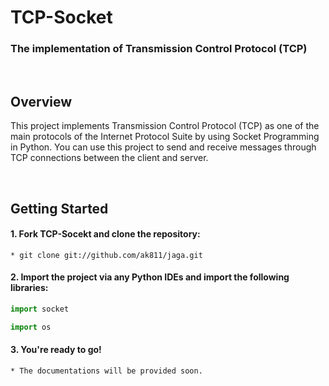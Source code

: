 # TCP-Socket

### The implementation of Transmission Control Protocol (TCP)

<br>

## Overview
This project implements Transmission Control Protocol (TCP) as one of the main protocols of the Internet Protocol Suite by using Socket Programming in Python. You can use this project to send and receive messages through TCP connections between the client and server.

<br>

## Getting Started
#### 1. Fork TCP-Socekt and clone the repository:
  ```
  * git clone git://github.com/ak811/jaga.git
  ```
#### 2. Import the project via any Python IDEs and import the following libraries:
  ~~~python
  import socket
  ~~~
  ~~~python
  import os
  ~~~
#### 3. You're ready to go!
  ```
  * The documentations will be provided soon.
  ```
<!-- View Documentation -->
 
<br>

